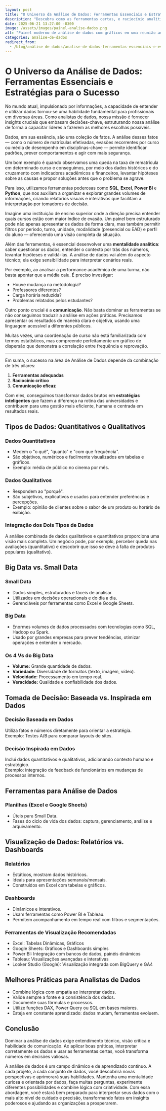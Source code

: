 ```yaml
---
layout: post
title: "O Universo da Análise de Dados: Ferramentas Essenciais e Estratégias para o Sucesso"
description: "Descubra como as ferramentas certas, o raciocínio analítico e a comunicação eficaz transformam dados brutos em decisões estratégicas no contexto da educação superior."
date: 2025-06-21 13:27:00 -0300
image: /assets/images/painel-analise-dados.png
alt: "Painel moderno de análise de dados com gráficos em uma reunião acadêmica, mostrando professores e gestores universitários analisando informações."
categories: analise-de-dados
redirect_from:
  - /blog/análise de dados/analise-de-dados-ferramentas-essenciais-e-estrategias-para-o-sucesso/
---
```


# O Universo da Análise de Dados: Ferramentas Essenciais e Estratégias para o Sucesso

No mundo atual, impulsionado por informações, a capacidade de entender e utilizar dados tornou-se uma habilidade fundamental para profissionais em diversas áreas. Como analistas de dados, nossa missão é fornecer insights cruciais que embasam decisões-chave, estruturando nossa análise de forma a capacitar líderes a fazerem as melhores escolhas possíveis.

Dados, em sua essência, são uma coleção de fatos. A análise desses fatos — como o número de matrículas efetivadas, evasões recorrentes por curso ou média de desempenho em disciplinas-chave — permite identificar padrões, prever comportamentos e agir com mais segurança. 

Um bom exemplo é quando observamos uma queda na taxa de rematrícula em determinado curso e conseguimos, por meio dos dados históricos e do cruzamento com indicadores acadêmicos e financeiros, levantar hipóteses sobre as causas e propor soluções antes que o problema se agrave.

Para isso, utilizamos ferramentas poderosas como **SQL**, **Excel**, **Power BI** e **Python**, que nos auxiliam a organizar e explorar grandes volumes de informações, criando relatórios visuais e interativos que facilitam a interpretação por tomadores de decisão. 

Imagine uma instituição de ensino superior onde a direção precisa entender quais cursos estão com maior índice de evasão. Um painel bem estruturado pode não apenas apresentar os dados de forma clara, mas também permitir filtros por período, turno, unidade, modalidade (presencial ou EAD) e perfil do aluno — oferecendo uma visão completa da situação.

Além das ferramentas, é essencial desenvolver uma **mentalidade analítica**: saber questionar os dados, entender o contexto por trás dos números, levantar hipóteses e validá-las. A análise de dados vai além do aspecto técnico; ela exige sensibilidade para interpretar cenários reais.

Por exemplo, ao analisar a performance acadêmica de uma turma, não basta apontar que a média caiu. É preciso investigar:

- Houve mudança na metodologia?
- Professores diferentes?
- Carga horária reduzida?
- Problemas relatados pelos estudantes?

Outro ponto crucial é a **comunicação**. Não basta dominar as ferramentas se não conseguimos traduzir a análise em ações práticas. Precisamos apresentar os resultados de maneira clara e objetiva, usando uma linguagem acessível a diferentes públicos.

Muitas vezes, uma coordenação de curso não está familiarizada com termos estatísticos, mas compreende perfeitamente um gráfico de dispersão que demonstra a correlação entre frequência e reprovação.

---

Em suma, o sucesso na área de Análise de Dados depende da combinação de três pilares:

1. **Ferramentas adequadas**
2. **Raciocínio crítico**
3. **Comunicação eficaz**

Com eles, conseguimos transformar dados brutos em **estratégias inteligentes** que fazem a diferença na rotina das universidades e contribuem para uma gestão mais eficiente, humana e centrada em resultados reais.

## Tipos de Dados: Quantitativos e Qualitativos

### Dados Quantitativos

- Medem o "o quê", "quanto" e "com que frequência".
- São objetivos, numéricos e facilmente visualizados em tabelas e gráficos.
- Exemplo: média de público no cinema por mês.

### Dados Qualitativos

- Respondem ao "porquê".
- São subjetivos, explicativos e usados para entender preferências e percepções.
- Exemplo: opinião de clientes sobre o sabor de um produto ou horário de exibição.

### Integração dos Dois Tipos de Dados

A análise combinada de dados qualitativos e quantitativos proporciona uma visão mais completa. Um negócio pode, por exemplo, perceber queda nas avaliações (quantitativo) e descobrir que isso se deve à falta de produtos populares (qualitativo).

## Big Data vs. Small Data

### Small Data

- Dados simples, estruturados e fáceis de analisar.
- Utilizados em decisões operacionais e do dia a dia.
- Gerenciáveis por ferramentas como Excel e Google Sheets.

### Big Data

- Enormes volumes de dados processados com tecnologias como SQL, Hadoop ou Spark.
- Usado por grandes empresas para prever tendências, otimizar operações e entender o mercado.

### Os 4 Vs do Big Data

- **Volume:** Grande quantidade de dados.
- **Variedade:** Diversidade de formatos (texto, imagem, vídeo).
- **Velocidade:** Processamento em tempo real.
- **Veracidade:** Qualidade e confiabilidade dos dados.

## Tomada de Decisão: Baseada vs. Inspirada em Dados

### Decisão Baseada em Dados

Utiliza fatos e números diretamente para orientar a estratégia.  
Exemplo: Testes A/B para comparar layouts de sites.

### Decisão Inspirada em Dados

Inclui dados quantitativos e qualitativos, adicionando contexto humano e estratégico.  
Exemplo: integração de feedback de funcionários em mudanças de processos internos.

## Ferramentas para Análise de Dados

### Planilhas (Excel e Google Sheets)

- Úteis para Small Data.
- Fases do ciclo de vida dos dados: captura, gerenciamento, análise e arquivamento.

## Visualização de Dados: Relatórios vs. Dashboards

### Relatórios

- Estáticos, mostram dados históricos.
- Ideais para apresentações semanais/mensais.
- Construídos em Excel com tabelas e gráficos.

### Dashboards

- Dinâmicos e interativos.
- Usam ferramentas como Power BI e Tableau.
- Permitem acompanhamento em tempo real com filtros e segmentações.

### Ferramentas de Visualização Recomendadas

- Excel: Tabelas Dinâmicas, Gráficos
- Google Sheets: Gráficos e Dashboards simples
- Power BI: Integração com bancos de dados, painéis dinâmicos
- Tableau: Visualizações avançadas e interativas
- Looker Studio (Google): Visualização integrada com BigQuery e GA4

## Melhores Práticas para Analistas de Dados

- Combine lógica com empatia ao interpretar dados.
- Valide sempre a fonte e a consistência dos dados.
- Documente suas fórmulas e processos.
- Utilize funções DAX, Power Query ou SQL em bases maiores.
- Esteja em constante aprendizado: dados mudam, ferramentas evoluem.

## Conclusão

Dominar a análise de dados exige entendimento técnico, visão crítica e habilidade de comunicação. Ao aplicar boas práticas, interpretar corretamente os dados e usar as ferramentas certas, você transforma números em decisões valiosas.

A análise de dados é um campo dinâmico e de aprendizado contínuo. A cada projeto, a cada conjunto de dados, você descobrirá novas perspectivas e aprimorará suas habilidades. Mantenha uma mentalidade curiosa e orientada por dados, faça muitas perguntas, experimente diferentes possibilidades e combine lógica com criatividade. Com essa abordagem, você estará bem preparado para interpretar seus dados com o mais alto nível de cuidado e precisão, transformando fatos em insights poderosos e ajudando as organizações a prosperarem.